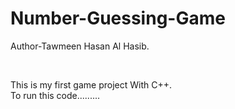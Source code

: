 # Number-Guessing-Game

Author-Tawmeen Hasan Al Hasib.

<br>

This is my first game project With C++.
<br>
To run this code.........

